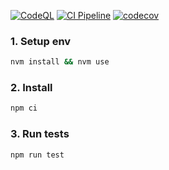 [![CodeQL](https://github.com/Mkots/jubilant-adventure/actions/workflows/github-code-scanning/codeql/badge.svg?branch=main)](https://github.com/Mkots/jubilant-adventure/actions/workflows/github-code-scanning/codeql)
[![CI Pipeline](https://github.com/Mkots/jubilant-adventure/actions/workflows/test-on-pr.yml/badge.svg?branch=main)](https://github.com/Mkots/jubilant-adventure/actions/workflows/test-on-pr.yml)
[![codecov](https://codecov.io/gh/Mkots/jubilant-adventure/branch/main/graph/badge.svg?token=0S8USUDUYG)](https://codecov.io/gh/Mkots/jubilant-adventure)

### 1. Setup env

```bash
nvm install && nvm use
```

### 2. Install

```bash
npm ci
```

### 3. Run tests

```bash
npm run test
```

